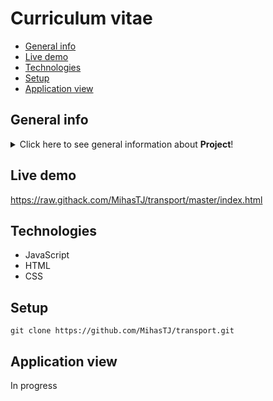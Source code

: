 # Curriculum vitae
* [General info](#general-info)
* [Live demo](#live-demo)
* [Technologies](#technologies)
* [Setup](#setup)
* [Application view](#application-view)


## General info
<details>
<summary>Click here to see general information about <b>Project</b>!</summary>
<b>Welcome to transport website!</b> Comprehensive Coverage: The website will utilize HTML and CSS to structure and style content, ensuring a visually appealing and easy-to-navigate interface. Each transportation mode will have its section, with HTML organizing the content and CSS enhancing the presentation.

Interactive Maps and Route Planners: Leveraging JavaScript, our website will feature interactive maps and route planners for different transportation modes. Users can easily plan their journeys, explore alternative routes, and access real-time transit information directly on the site.

Industry Insights: Regularly updated news articles and analyses on the transportation industry will be showcased. JavaScript will enable dynamic content loading, ensuring users receive the latest information without page refreshes.

Environmental Sustainability: Dedicated sections on eco-friendly transportation options and initiatives will utilize JavaScript for interactive features such as carbon footprint calculators and green transportation showcases.

Safety and Security Resources: JavaScript will power interactive elements such as safety tips sliders, emergency preparedness checklists, and dynamic infographics to enhance user engagement and understanding.

Community Engagement: JavaScript will facilitate user interaction through forums, discussion boards, and social media integration. Users can share experiences, exchange ideas, and engage in meaningful discussions about transportation-related topics in real-time.

Emerging Technologies Showcase: JavaScript-powered carousels and interactive modules will showcase the latest innovations in transportation, allowing users to explore electric vehicles, autonomous drones, and other cutting-edge technologies seamlessly.

Mobile Compatibility: The website will be responsive, adapting seamlessly to various screen sizes and devices. Media queries in CSS will ensure optimal display and usability across desktops, tablets, and smartphones, providing users with a consistent experience regardless of the device they use.

---

Feel free to customize this according to your preferences or specific details you'd like to highlight!
</details>

## Live demo
<a href="https://raw.githack.com/MihasTJ/transport/master/index.html">https://raw.githack.com/MihasTJ/transport/master/index.html</a>

## Technologies
<ul>
<li>JavaScript</li>
<li>HTML</li>
<li>CSS</li>
</ul>

## Setup
```git clone https://github.com/MihasTJ/transport.git```

## Application view

In progress
